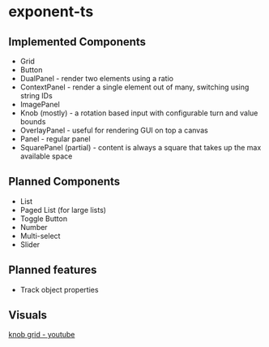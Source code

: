 # exponent-ts

## Implemented Components
 - Grid
 - Button
 - DualPanel - render two elements using a ratio
 - ContextPanel - render a single element out of many, switching using string IDs
 - ImagePanel
 - Knob (mostly) - a rotation based input with configurable turn and value bounds
 - OverlayPanel - useful for rendering GUI on top a canvas
 - Panel - regular panel
 - SquarePanel (partial) - content is always a square that takes up the max available space

## Planned Components
 - List
 - Paged List (for large lists)
 - Toggle Button
 - Number
 - Multi-select
 - Slider

## Planned features
 - Track object properties

## Visuals
[knob grid - youtube](https://youtu.be/CLQ1eUSsFeI)

